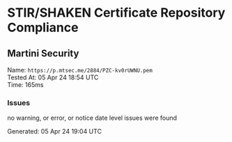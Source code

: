 # STIR/SHAKEN Certificate Repository Compliance

## Martini Security

Name: `https://p.mtsec.me/2884/PZC-kv0rUWNU.pem`\
Tested At: 05 Apr 24 18:54 UTC\
Time: 165ms

### Issues

no warning, or error, or notice date level issues were found

Generated: 05 Apr 24 19:04 UTC
